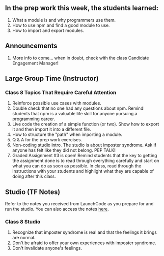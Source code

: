 ## In the prep work this week, the students learned:
1. What a module is and why programmers use them.
1. How to use npm and find a good module to use.
1. How to import and export modules.

## Announcements
1. More info to come... when in doubt, check with the class Candidate Engagement Manager!

## Large Group Time (Instructor)

### Class 8 Topics That Require Careful Attention
1. Reinforce possible use cases with modules.
1. Double check that no one had any questions about npm. Remind students that npm is a valuable life skill for anyone pursuing a programming career.
1. Live code the creation of a simple function (or two). Show how to export it and then import it into a different file.
1. How to structure the "path" when importing a module.
1. Q & A for the prep work exercises.
1. Non-coding studio intro. The studio is about imposter syndrome. Ask if anyone has felt like they did not belong. PEP TALK!
1. Graded Assignment #3 is open! Remind students that the key to getting the assignment done is to read through everything carefully and start on what you can do as soon as possible. In class, read through the instructions with your students and highlight what they are capable of doing after this class.

## Studio (TF Notes)

Refer to the notes you received from LaunchCode as you prepare for and run the studio. You can also access the notes [here](https://github.com/LaunchCodeEducation/intro-to-professional-web-dev-wiki/blob/master/wiki-materials/Combating-Imposter-Syndrome-TA-Notes.pdf).

### Class 8 Studio
1. Recognize that imposter syndrome is real and that the feelings it brings are normal.
1. Don't be afraid to offer your own experiences with imposter syndrome.
1. Don't invalidate anyone's feelings.